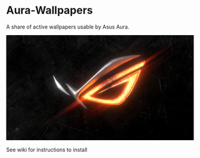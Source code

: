 # Aura-Wallpapers
A share of active wallpapers usable by Asus Aura.

![ScreenShot](https://github.com/sylverbee/Aura-Wallpapers/blob/assets/Mad%201_preview.png)

See wiki for instructions to install
